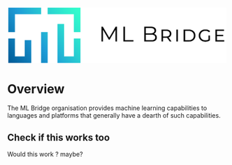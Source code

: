 <p float="left" align = "center">
  <img src="readme-assets/ML_Bridge_Logo.png" width="500"/>
</p>

# Overview

The ML Bridge organisation provides machine learning capabilities to languages 
and platforms that generally have a dearth of such capabilities. 





## Check if this works too

Would this work ? maybe?
